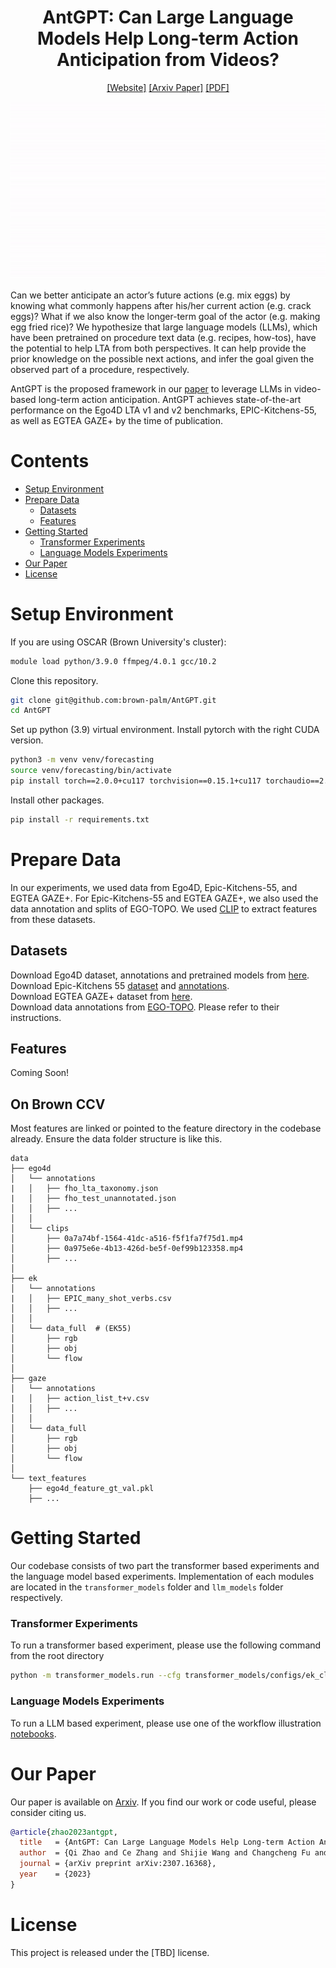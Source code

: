 <div align="center">

# AntGPT: Can Large Language Models Help Long-term Action Anticipation from Videos?

[[Website]](https://brown-palm.github.io/AntGPT/)
[[Arxiv Paper]](https://arxiv.org/abs/2307.16368)
[[PDF]](https://arxiv.org/pdf/2307.16368.pdf)

![](assets/main.gif)
</div>

Can we better anticipate an actor’s future actions (e.g. mix eggs) by knowing what commonly happens after his/her current action (e.g. crack eggs)? What if we also know the longer-term goal of the actor (e.g. making egg fried rice)? We hypothesize that large language models (LLMs), which have been pretrained on procedure text data (e.g. recipes, how-tos), have the potential to help LTA from both perspectives. It can help provide the prior knowledge on the possible next actions, and infer the goal given the observed part of a procedure, respectively. 

AntGPT is the proposed framework in our [paper](https://arxiv.org/abs/2307.16368) to leverage LLMs in video-based long-term action anticipation. AntGPT achieves state-of-the-art performance on the Ego4D LTA v1 and v2 benchmarks, EPIC-Kitchens-55, as well as EGTEA GAZE+ by the time of publication.

# Contents
- [Setup Environment](#Setup-Environment)
- [Prepare Data](#Prepare-Data)
  - [Datasets](#Datasets)
  - [Features](#Features)
- [Getting Started](#Getting-Started)
  - [Transformer Experiments](#Transformer-Experiments)
  - [Language Models Experiments](#Language-Models-Experiments)
- [Our Paper](#Our-Paper)
- [License](#License)

# Setup Environment

If you are using OSCAR (Brown University's cluster): 

```bash
module load python/3.9.0 ffmpeg/4.0.1 gcc/10.2
```

Clone this repository.

```bash
git clone git@github.com:brown-palm/AntGPT.git
cd AntGPT
```

Set up python (3.9) virtual environment. Install pytorch with the right CUDA version. 

```bash
python3 -m venv venv/forecasting
source venv/forecasting/bin/activate
pip install torch==2.0.0+cu117 torchvision==0.15.1+cu117 torchaudio==2.0.1 --extra-index-url https://download.pytorch.org/whl/cu117
```

Install other packages.

```bash
pip install -r requirements.txt 
```

# Prepare Data 

In our experiments, we used data from Ego4D, Epic-Kitchens-55, and EGTEA GAZE+. For Epic-Kitchens-55 and EGTEA GAZE+, we also used the data annotation and splits of EGO-TOPO. We used [CLIP](https://github.com/openai/CLIP) to extract features from these datasets.

## Datasets

Download Ego4D dataset, annotations and pretrained models from [here](https://github.com/EGO4D/forecasting). <br>
Download Epic-Kitchens 55 [dataset](https://github.com/epic-kitchens/epic-kitchens-download-scripts) and [annotations](https://github.com/epic-kitchens/epic-kitchens-55-annotations). <br>
Download EGTEA GAZE+ dataset from [here](https://cbs.ic.gatech.edu/fpv/). <br>
Download data annotations from [EGO-TOPO](https://github.com/facebookresearch/ego-topo/tree/main). Please refer to their instructions. 
 
## Features

Coming Soon!

## On Brown CCV

Most features are linked or pointed to the feature directory in the codebase already. Ensure the data folder structure is like this.
```
data
├── ego4d 
│   └── annotations
|   │   ├── fho_lta_taxonomy.json
|   │   ├── fho_test_unannotated.json
│   │   ├── ...
│   │
│   └── clips
│       ├── 0a7a74bf-1564-41dc-a516-f5f1fa7f75d1.mp4
│       ├── 0a975e6e-4b13-426d-be5f-0ef99b123358.mp4
│       ├── ...
│
├── ek 
│   └── annotations
|   │   ├── EPIC_many_shot_verbs.csv
│   │   ├── ...
│   │
│   └── data_full  # (EK55)
│       ├── rgb
│       ├── obj
│       └── flow
│
├── gaze 
│   └── annotations
|   │   ├── action_list_t+v.csv
│   │   ├── ...
│   │
│   └── data_full
│       ├── rgb
│       ├── obj
│       └── flow
│
└── text_features
    ├── ego4d_feature_gt_val.pkl 
    ├── ...

```

# Getting Started
Our codebase consists of two part the transformer based experiments and the language model based experiments. Implementation of each modules are located in the `transformer_models` folder and `llm_models` folder respectively.

### Transformer Experiments

To run a transformer based experiment, please use the following command from the root directory

```bash
python -m transformer_models.run --cfg transformer_models/configs/ek_clip_feature_best.yaml --exp_name ek_lta/clip_feature
```

### Language Models Experiments

To run a LLM based experiment, please use one of the workflow illustration [notebooks](llm_models/Finetuning/workflow_illustration.ipynb).

# Our Paper 

Our paper is available on [Arxiv](https://arxiv.org/abs/2307.16368). If you find our work or code useful, please consider citing us. 
```bibtex
@article{zhao2023antgpt,
  title   = {AntGPT: Can Large Language Models Help Long-term Action Anticipation from Videos?},
  author  = {Qi Zhao and Ce Zhang and Shijie Wang and Changcheng Fu and Nakul Agarwal and Kwonjoon Lee and Chen Sun},
  journal = {arXiv preprint arXiv:2307.16368},
  year    = {2023}
}
```

# License

This project is released under the [TBD] license.
